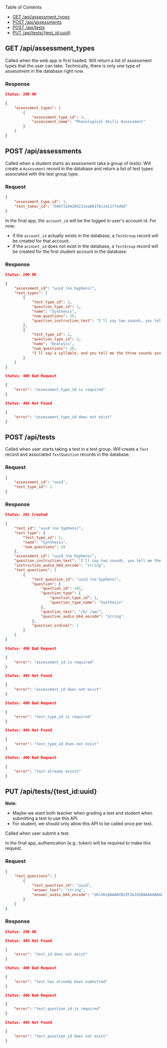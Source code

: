 Table of Contents

-   [GET /api/assessment_types](#get-apiassessment_types)
-   [POST /api/assessments](#post-apiassessments)
-   [POST /api/tests](#post-apitests)
-   [PUT /api/tests/{test_id:uuid}](#put-api-tests-test_id-uuid)

## GET /api/assessment_types

Called when the web app is first loaded. Will return a list of assessment types that the user can take. Technically, there is only one type of assessment in the database right now.

### Response

```json
Status: 200 OK

{
    "assessment_types": [
        {
            "assessment_type_id": 1,
            "assessment_name": "Phonological Skills Assessment"
        }
    ]
}
```

## POST /api/assessments

Called when a student starts an assessment (aka a group of tests). Will create a `Assessment` record in the database and return a list of test types associated with the test group type.

### Request

```json
{
    "assessment_type_id": 1,
    "test_taker_id": "58973104203211ea8817bc2411ffed9d"
}
```

In the final app, the `account_id` will be the logged in user's account id. For now:

-   if the `account_id` actually exists in the database, a `TestGroup` record will be created for that account.
-   if the `account_id` does not exist in the database, a `TestGroup` record will be created for the first student account in the database.

### Response

```json
Status: 200 OK

{
    "assessment_id": "uuid (no hyphens)",
    "test_types": [
        {
            "test_type_id": 1,
            "question_type_id": 1,
            "name": "Synthesis",
            "num_questions": 20,
            "question_instruction_text": "I'll say two sounds, you tell me the word, like this: \"/m/ /oo/\" - \"moo\"."
        },
        {
            "test_type_id": 2,
            "question_type_id": 2,
            "name": "Analysis",
            "num_questions": 20,
            "I'll say a syllable, and you tell me the three sounds you hear, like this: \"boot\" - \"/b/ /oo/ /t/\"."
        }
    ]
}
```

```json
Status: 400 Bad Request

{
    "error": "assessment_type_id is required"
}
```

```json
Status: 404 Not Found

{
    "error": "assessment_type_id does not exist"
}
```

## POST /api/tests

Called when user starts taking a test in a test group. Will create a `Test` record and associated `TestQuestion` records in the database.

### Request

```json
{
    "assessment_id": "uuid",
    "test_type_id": 1
}
```

### Response

```json
Status: 201 Created

{
    "test_id": "uuid (no hyphens)",
    "test_type": {
        "test_type_id": 1,
        "name": "Synthesis",
        "num_questions": 20
    },
    "assessment_id": "uuid (no hyphens)",
    "question_instruction_text": "I'll say two sounds, you tell me the word.",
    "instruction_audio_b64_encode": "string",
    "test_questions": [
        {
            "test_question_id": "uuid (no hyphens)",
            "question": {
                "question_id": 101,
                "question_type": {
                    "question_type_id": 1,
                    "question_type_name": "Synthesis"
                },
                "question_text": "/k/ /aw/",
                "question_audio_b64_encode": "string"
            },
            "question_ordinal": 1
        }
    ]
}
```

```json
Status: 400 Bad Request

{
    "error": "assessment_id is required"
}
```

```json
Status: 404 Not Found

{
    "error": "assessment_id does not exist"
}
```

```json
Status: 400 Bad Request

{
    "error": "test_type_id is required"
}
```

```json
Status: 404 Not Found

{
    "error": "test_type_id does not exist"
}
```

```json
Status: 400 Bad Request

{
    "error": "test already exists"
}
```

## PUT /api/tests/{test_id:uuid}<a id="put-api-tests-test_id-uuid"></a>

**Note**:

-   Maybe we want both teacher when grading a test and student when submitting a test to use this API.
-   For student, we should only allow this API to be called once per test.

Called when user submit a test.

In the final app, authenication (e.g.: token) will be required to make this request.

### Request

```json
{
    "test_questions": [
        {
            "test_question_id": "uuid",
            "answer_text": "string",
            "answer_audio_b64_encode": "UklGRiQAAABXQVZFZm10IBAAAAABAAEAESsAACJWAAACABAAZGF0YQAAAAA"
        }
    ]
}
```

### Response

```json
Status: 200 OK
```

```json
Status: 404 Not Found

{
    "error": "test_id does not exist"
}
```

```json
Status: 400 Bad Request

{
    "error": "test has already been submitted"
}
```

```json
Status: 400 Bad Request

{
    "error": "test_question_id is required"
}
```

```json
Status: 404 Not Found

{
    "error": "test_question_id does not exist"
}
```
